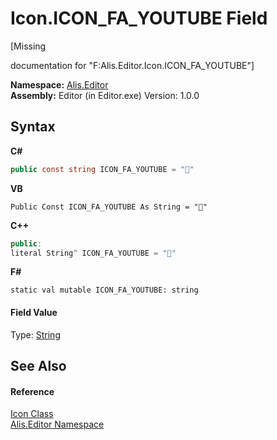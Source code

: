 # Icon.ICON_FA_YOUTUBE Field
 

\[Missing <summary> documentation for "F:Alis.Editor.Icon.ICON_FA_YOUTUBE"\]

**Namespace:**&nbsp;<a href="b150ade4-39de-a232-5f06-d3cdc1b2c538">Alis.Editor</a><br />**Assembly:**&nbsp;Editor (in Editor.exe) Version: 1.0.0

## Syntax

**C#**<br />
``` C#
public const string ICON_FA_YOUTUBE = ""
```

**VB**<br />
``` VB
Public Const ICON_FA_YOUTUBE As String = ""
```

**C++**<br />
``` C++
public:
literal String^ ICON_FA_YOUTUBE = ""
```

**F#**<br />
``` F#
static val mutable ICON_FA_YOUTUBE: string
```


#### Field Value
Type: <a href="https://docs.microsoft.com/dotnet/api/system.string" target="_blank">String</a>

## See Also


#### Reference
<a href="cc0f883c-67f8-f772-c6d7-a60b129f22a7">Icon Class</a><br /><a href="b150ade4-39de-a232-5f06-d3cdc1b2c538">Alis.Editor Namespace</a><br />